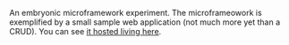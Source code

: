 An embryonic microframework experiment.
The microframeowork is exemplified by a small sample web application (not much more yet than a CRUD). You can see [it hosted living here](http://web.studentadministrationframework.nhely.hu/).

